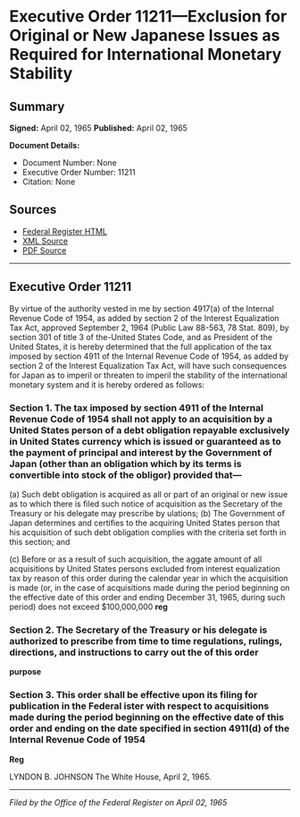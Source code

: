# Executive Order 11211—Exclusion for Original or New Japanese Issues as Required for International Monetary Stability

## Summary

**Signed:** April 02, 1965
**Published:** April 02, 1965

**Document Details:**
- Document Number: None
- Executive Order Number: 11211
- Citation: None

## Sources
- [Federal Register HTML](https://www.presidency.ucsb.edu/documents/executive-order-11211-exclusion-for-original-or-new-japanese-issues-required-for)
- [XML Source](None)
- [PDF Source](None)

---

## Executive Order 11211

By virtue of the authority vested in me by section 4917(a) of the Internal Revenue Code of 1954, as added by section 2 of the Interest Equalization Tax Act, approved September 2, 1964 (Public Law 88-563, 78 Stat. 809), by section 301 of title 3 of the-United States Code, and as President of the United States, it is hereby determined that the full application of the tax imposed by section 4911 of the Internal Revenue Code of 1954, as added by section 2 of the Interest Equalization Tax Act, will have such consequences for Japan as to imperil or threaten to imperil the stability of the international monetary system and it is hereby ordered as follows:
### Section 1. The tax imposed by section 4911 of the Internal Revenue Code of 1954 shall not apply to an acquisition by a United States person of a debt obligation repayable exclusively in United States currency which is issued or guaranteed as to the payment of principal and interest by the Government of Japan (other than an obligation which by its terms is convertible into stock of the obligor) provided that—

(a) Such debt obligation is acquired as all or part of an original or new issue as to which there is filed such notice of acquisition as the Secretary of the Treasury or his delegate may prescribe by ulations;
(b) The Government of Japan determines and certifies to the acquiring United States person that his acquisition of such debt obligation complies with the criteria set forth in this section; and

(c) Before or as a result of such acquisition, the aggate amount of all acquisitions by United States persons excluded from interest equalization tax by reason of this order during the calendar year in which the acquisition is made (or, in the case of acquisitions made during the period beginning on the effective date of this order and ending December 31, 1965, during such period) does not exceed $100,000,000
**reg**

### Section 2. The Secretary of the Treasury or his delegate is authorized to prescribe from time to time regulations, rulings, directions, and instructions to carry out the  of this order

**purpose**

### Section 3. This order shall be effective upon its filing for publication in the Federal ister with respect to acquisitions made during the period beginning on the effective date of this order and ending on the date specified in section 4911(d) of the Internal Revenue Code of 1954

**Reg**

LYNDON B. JOHNSON
The White House,
April 2, 1965.

---

*Filed by the Office of the Federal Register on April 02, 1965*
